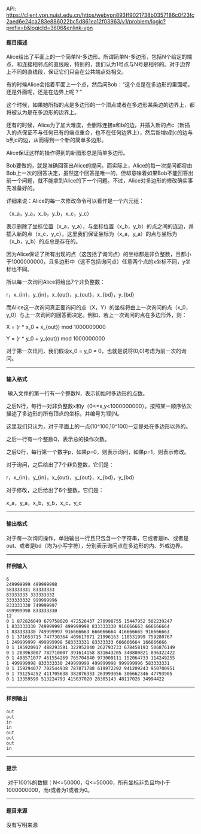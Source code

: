 API: https://client.vpn.nuist.edu.cn/https/webvpn893ff9021738b0357186c0f23fc2aed6e24ca283e886022bc5d861ea12f03963/v1/problem/logic?prefix=b&logicId=3606&enlink-vpn

#### 题目描述

Alice给出了平面上的一个简单N-多边形。所谓简单N-多边形，包括N个给定的端点，和连接相邻点的直线段，特别的，我们认为1号点与N号是相邻的。对于边界上不同的直线段，保证它们只会在公共端点处相交。

有的时候Alice会指着平面上一个点，然后问Bob：“这个点是在多边形的里面呢，还是外面呢，还是在边界上呢？”

这个时候，如果她所指的点是多边形的一个顶点或者在多边形某条边的边界上，都将被认为是在多边形的边界上。

还有的时候，Alice为了加大难度，会删除连接a和b的边，并插入新的点c（新插入的点保证不与任何已有的端点重合，也不在任何边界上），然后新增a到c的边与b到c的边，从而得到一个新的简单多边形。

Alice保证这样的操作得到的新图形总是简单多边形。

Bob要做的，就是准确回答出Alice的提问。而实际上，Alice的每一次提问都将由Bob上一次的回答决定，虽然这个回答是唯一的，但却意味着如果Bob不能回答出前一个问题，就不能拿到Alice的下一个问题。不过，Alice对多边形的修改确实事先准备好的。

详细来说：Alice的每一次修改命令可以看作是一个六元组：

〈x\_a，y\_a，x\_b，y\_b，x\_c，y\_c〉

表示删除了坐标位置（x\_a，y\_a），与坐标位置（x\_b，y\_b）的点之间的连边，并插入新的点（x\_c，y\_c）。这里我们保证坐标为（x\_a，y\_a）的点与坐标为（x\_b，y\_b）的点总是存在的。

因为Alice保证了所有出现的点（这包括了询问点）的坐标都是非负整数，且都小于1000000000，且多边形中（这不包括询问点）任意两个点的x坐标不同，y坐标也不同。

所以每一次询问Alice将给出7个非负整数：

r，x\_{in}，y\_{in}，x\_{out}，y\_{out}，x\_{bd}，y\_{bd}

而Alice这一次询问真正要询问的点（X，Y）的坐标将由上一次询问的点（x\_0，y\_0）与上一次询问的回答而决定。例如，若上一次询问的点在多边形外，则：

X = (r \* x\_0 + x\_{out}) mod 1000000000

Y = (r \* y\_0 + y\_{out}) mod 1000000000

对于第一次讯问，我们假设x\_0 = y\_0 = 0，也就是说将(0,0)考虑为前一次的询问。

---

#### 输入格式

 输入文件的第一行有一个整数N，表示初始时多边形的点数。

之后N行，每行一对非负整数x和y（0<=x,y<1000000000）。按照某一顺序依次描述了多边形的所有顶点的坐标，并编号为1到N。

这里我们只认为，对于平面上的一点(10^100,10^100)一定是处在多边形以外的。

之后一行有一个整数Q，表示总的操作次数。

之后Q行，每行第一个数字p，如果p=0，则表示询问，如果p=1，则表示修改。

对于询问，之后给出了7个非负整数，它们是：

r，x\_{in}，y\_{in}，x\_{out}，y\_{out}，x\_{bd}，y\_{bd}

对于修改，之后给出了6个整数，它们是：

x\_a，y\_a，x\_b，y\_b，x\_c，y\_c

---

#### 输出格式

对于每一次询问操作，单独输出一行且只包含一个字符串，它或者是in、或者是out、或者是bd（均为小写字符），分别表示询问点在多边形的内、外或边界。

---

#### 样例输入
```
6
249999999 499999998
583333331 83333333
83333333 333333332
333333332 999999996
833333330 749999997
499999998 833333330
12
0 1 872826049 679758020 472526437 270998755 15447952 502239247
1 833333330 749999997 499999998 833333330 916666663 666666664
1 833333330 749999997 916666663 666666664 416666665 916666663
0 1 371653715 747730364 409617871 21996163 118531999 759280767
1 249999999 499999998 583333331 83333333 666666664 166666666
0 1 195920917 488293591 322952040 262793733 678458193 506876149
0 1 203963007 782710007 391614158 831643205 340800821 896322422
0 1 498571077 461554269 765704840 973009111 152064733 114249255
1 499999998 833333330 249999999 499999998 999999996 583333331
0 1 159294077 702544938 787871788 619972292 941209243 950700951
0 1 791254252 411705638 382076333 263993056 306662346 47793905
0 1 13359599 513224793 415037020 28305143 48117026 34994422

```

---

#### 样例输出
```
out
out
in
in
out
out
out
in
```

---

#### 提示

 对于100%的数据：N<=50000，Q<=50000，所有坐标非负且均小于1000000000，而r或者为1或者为0。

---

#### 题目来源

没有写明来源
